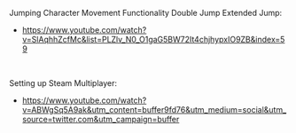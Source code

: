 Jumping Character Movement Functionality Double Jump Extended Jump:

-   <https://www.youtube.com/watch?v=SlAqhhZcfMc&list=PLZlv_N0_O1gaG5BW72It4chjhypxIO9ZB&index=59>

 

Setting up Steam Multiplayer:

-   <https://www.youtube.com/watch?v=ABWgSq5A9ak&utm_content=buffer9fd76&utm_medium=social&utm_source=twitter.com&utm_campaign=buffer>

